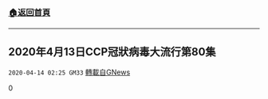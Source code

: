 ###  [:house:返回首頁](https://github.com/ourhimalayas/txt)
---

## 2020年4月13日CCP冠狀病毒大流行第80集
`2020-04-14 02:25 GM33` [轉載自GNews](https://gnews.org/zh-hant/172253/)

0
